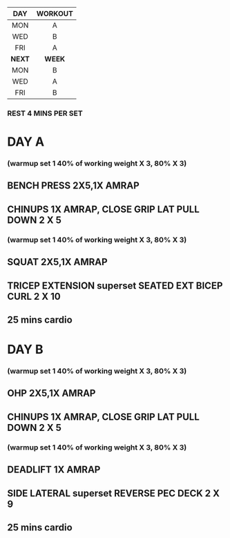 
| DAY |  WORKOUT  |
|:---:|:---:|
| MON   |   A     | 
| WED   |   B     |  
| FRI   |   A     | 
| **NEXT**  |   **WEEK**  |
| MON   |   B     | 
| WED   |   A     |  
| FRI   |   B     | 

### REST 4 MINS PER SET

# DAY A 

### (warmup set 1 40% of working weight X 3, 80% X 3)
## BENCH PRESS 2X5,1X AMRAP
## CHINUPS 1X AMRAP, CLOSE GRIP LAT PULL DOWN  2 X 5
### (warmup set 1 40% of working weight X 3, 80% X 3)
## SQUAT 2X5,1X AMRAP
## TRICEP EXTENSION superset SEATED EXT BICEP CURL  2 X 10
## 25 mins cardio

# DAY B 

### (warmup set 1 40% of working weight X 3, 80% X 3)
## OHP 2X5,1X AMRAP
## CHINUPS 1X AMRAP, CLOSE GRIP LAT PULL DOWN  2 X 5
### (warmup set 1 40% of working weight X 3, 80% X 3)
## DEADLIFT 1X AMRAP
## SIDE LATERAL superset REVERSE PEC DECK 2 X 9
## 25 mins cardio
